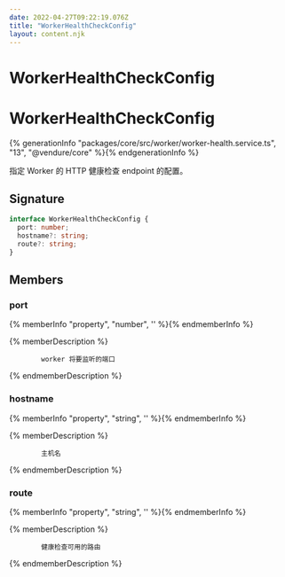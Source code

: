 ```yaml
---
date: 2022-04-27T09:22:19.076Z
title: "WorkerHealthCheckConfig"
layout: content.njk
---
```

[comment]: <> (这个文件是从 PickerCC 源码中生，不要修改。请使用 "docs:build" 脚本命令生成。)

# WorkerHealthCheckConfig


# WorkerHealthCheckConfig

{% generationInfo "packages/core/src/worker/worker-health.service.ts", "13", "@vendure/core" %}{% endgenerationInfo %}

指定 Worker 的 HTTP 健康检查 endpoint 的配置。

## Signature

```typescript
interface WorkerHealthCheckConfig {
  port: number;
  hostname?: string;
  route?: string;
}
```
## Members

### port

{% memberInfo "property", "number", '' %}{% endmemberInfo %}

{% memberDescription %}

            worker 将要监听的端口

{% endmemberDescription %}

### hostname

{% memberInfo "property", "string", '' %}{% endmemberInfo %}

{% memberDescription %}

            主机名

{% endmemberDescription %}

### route

{% memberInfo "property", "string", '' %}{% endmemberInfo %}

{% memberDescription %}

            健康检查可用的路由

{% endmemberDescription %}



